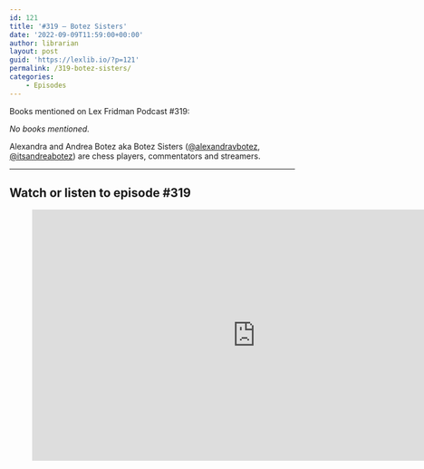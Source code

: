 ```yaml
---
id: 121
title: '#319 – Botez Sisters'
date: '2022-09-09T11:59:00+00:00'
author: librarian
layout: post
guid: 'https://lexlib.io/?p=121'
permalink: /319-botez-sisters/
categories:
    - Episodes
---
```


Books mentioned on Lex Fridman Podcast #319:

*No books mentioned.*

Alexandra and Andrea Botez aka Botez Sisters ([@alexandravbotez](https://twitter.com/alexandravbotez), [@itsandreabotez](https://twitter.com/itsandreabotez)) are chess players, commentators and streamers.

- - - - - -

## Watch or listen to episode #319

<figure class="wp-block-embed is-type-video is-provider-youtube wp-block-embed-youtube wp-embed-aspect-16-9 wp-has-aspect-ratio"><div class="wp-block-embed__wrapper"><iframe allow="accelerometer; autoplay; clipboard-write; encrypted-media; gyroscope; picture-in-picture" allowfullscreen="" frameborder="0" height="443" loading="lazy" src="https://www.youtube.com/embed/srUlKNLZTas?feature=oembed" title="Botez Sisters: Chess, Streaming, and Fame | Lex Fridman Podcast #319" width="788"></iframe></div></figure>